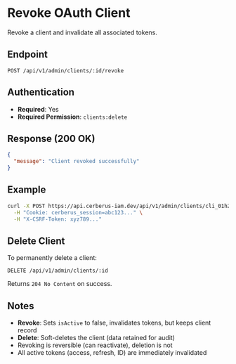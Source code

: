 # Revoke OAuth Client

Revoke a client and invalidate all associated tokens.

## Endpoint

```
POST /api/v1/admin/clients/:id/revoke
```

## Authentication

- **Required**: Yes
- **Required Permission**: `clients:delete`

## Response (200 OK)

```json
{
  "message": "Client revoked successfully"
}
```

## Example

```bash
curl -X POST https://api.cerberus-iam.dev/api/v1/admin/clients/cli_01h2xz9k3m4n5p6q7r8s9t0v2e/revoke \
  -H "Cookie: cerberus_session=abc123..." \
  -H "X-CSRF-Token: xyz789..."
```

## Delete Client

To permanently delete a client:

```
DELETE /api/v1/admin/clients/:id
```

Returns `204 No Content` on success.

## Notes

- **Revoke**: Sets `isActive` to false, invalidates tokens, but keeps client record
- **Delete**: Soft-deletes the client (data retained for audit)
- Revoking is reversible (can reactivate), deletion is not
- All active tokens (access, refresh, ID) are immediately invalidated

